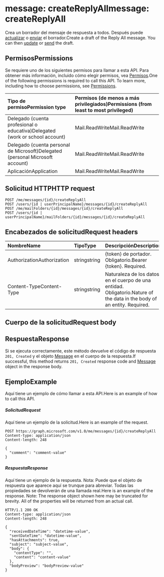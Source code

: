 # <a name="message-createreplyall"></a><span data-ttu-id="612fa-101">message: createReplyAll</span><span class="sxs-lookup"><span data-stu-id="612fa-101">message: createReplyAll</span></span>

<span data-ttu-id="612fa-p101">Crea un borrador del mensaje de respuesta a todos. Después puede [actualizar](../api/message_update.md) o [enviar](../api/message_send.md) el borrador.</span><span class="sxs-lookup"><span data-stu-id="612fa-p101">Create a draft of the Reply All message. You can then [update](../api/message_update.md) or [send](../api/message_send.md) the draft.</span></span>

## <a name="permissions"></a><span data-ttu-id="612fa-104">Permisos</span><span class="sxs-lookup"><span data-stu-id="612fa-104">Permissions</span></span>
<span data-ttu-id="612fa-p102">Se requiere uno de los siguientes permisos para llamar a esta API. Para obtener más información, incluido cómo elegir permisos, vea [Permisos](../../../concepts/permissions_reference.md).</span><span class="sxs-lookup"><span data-stu-id="612fa-p102">One of the following permissions is required to call this API. To learn more, including how to choose permissions, see [Permissions](../../../concepts/permissions_reference.md).</span></span>

|<span data-ttu-id="612fa-107">Tipo de permiso</span><span class="sxs-lookup"><span data-stu-id="612fa-107">Permission type</span></span>      | <span data-ttu-id="612fa-108">Permisos (de menos a más privilegiados)</span><span class="sxs-lookup"><span data-stu-id="612fa-108">Permissions (from least to most privileged)</span></span>              |
|:--------------------|:---------------------------------------------------------|
|<span data-ttu-id="612fa-109">Delegado (cuenta profesional o educativa)</span><span class="sxs-lookup"><span data-stu-id="612fa-109">Delegated (work or school account)</span></span> | <span data-ttu-id="612fa-110">Mail.ReadWrite</span><span class="sxs-lookup"><span data-stu-id="612fa-110">Mail.ReadWrite</span></span>    |
|<span data-ttu-id="612fa-111">Delegado (cuenta personal de Microsoft)</span><span class="sxs-lookup"><span data-stu-id="612fa-111">Delegated (personal Microsoft account)</span></span> | <span data-ttu-id="612fa-112">Mail.ReadWrite</span><span class="sxs-lookup"><span data-stu-id="612fa-112">Mail.ReadWrite</span></span>    |
|<span data-ttu-id="612fa-113">Aplicación</span><span class="sxs-lookup"><span data-stu-id="612fa-113">Application</span></span> | <span data-ttu-id="612fa-114">Mail.ReadWrite</span><span class="sxs-lookup"><span data-stu-id="612fa-114">Mail.ReadWrite</span></span> |

## <a name="http-request"></a><span data-ttu-id="612fa-115">Solicitud HTTP</span><span class="sxs-lookup"><span data-stu-id="612fa-115">HTTP request</span></span>
<!-- { "blockType": "ignored" } -->
```http
POST /me/messages/{id}/createReplyAll
POST /users/{id | userPrincipalName}/messages/{id}/createReplyAll
POST /me/mailFolders/{id}/messages/{id}/createReplyAll
POST /users/{id | userPrincipalName}/mailFolders/{id}/messages/{id}/createReplyAll
```
## <a name="request-headers"></a><span data-ttu-id="612fa-116">Encabezados de solicitud</span><span class="sxs-lookup"><span data-stu-id="612fa-116">Request headers</span></span>
| <span data-ttu-id="612fa-117">Nombre</span><span class="sxs-lookup"><span data-stu-id="612fa-117">Name</span></span>       | <span data-ttu-id="612fa-118">Tipo</span><span class="sxs-lookup"><span data-stu-id="612fa-118">Type</span></span> | <span data-ttu-id="612fa-119">Descripción</span><span class="sxs-lookup"><span data-stu-id="612fa-119">Description</span></span>|
|:---------------|:--------|:----------|
| <span data-ttu-id="612fa-120">Authorization</span><span class="sxs-lookup"><span data-stu-id="612fa-120">Authorization</span></span>  | <span data-ttu-id="612fa-121">string</span><span class="sxs-lookup"><span data-stu-id="612fa-121">string</span></span>  | <span data-ttu-id="612fa-p103">{token} de portador. Obligatorio.</span><span class="sxs-lookup"><span data-stu-id="612fa-p103">Bearer {token}. Required.</span></span> |
| <span data-ttu-id="612fa-124">Content-Type</span><span class="sxs-lookup"><span data-stu-id="612fa-124">Content-Type</span></span> | <span data-ttu-id="612fa-125">string</span><span class="sxs-lookup"><span data-stu-id="612fa-125">string</span></span>  | <span data-ttu-id="612fa-p104">Naturaleza de los datos en el cuerpo de una entidad. Obligatorio.</span><span class="sxs-lookup"><span data-stu-id="612fa-p104">Nature of the data in the body of an entity. Required.</span></span> |

## <a name="request-body"></a><span data-ttu-id="612fa-128">Cuerpo de la solicitud</span><span class="sxs-lookup"><span data-stu-id="612fa-128">Request body</span></span>

## <a name="response"></a><span data-ttu-id="612fa-129">Respuesta</span><span class="sxs-lookup"><span data-stu-id="612fa-129">Response</span></span>

<span data-ttu-id="612fa-130">Si se ejecuta correctamente, este método devuelve el código de respuesta `201, Created` y el objeto [Message](../resources/message.md) en el cuerpo de la respuesta.</span><span class="sxs-lookup"><span data-stu-id="612fa-130">If successful, this method returns `201, Created` response code and [Message](../resources/message.md) object in the response body.</span></span>

## <a name="example"></a><span data-ttu-id="612fa-131">Ejemplo</span><span class="sxs-lookup"><span data-stu-id="612fa-131">Example</span></span>
<span data-ttu-id="612fa-132">Aquí tiene un ejemplo de cómo llamar a esta API.</span><span class="sxs-lookup"><span data-stu-id="612fa-132">Here is an example of how to call this API.</span></span>
##### <a name="request"></a><span data-ttu-id="612fa-133">Solicitud</span><span class="sxs-lookup"><span data-stu-id="612fa-133">Request</span></span>
<span data-ttu-id="612fa-134">Aquí tiene un ejemplo de la solicitud.</span><span class="sxs-lookup"><span data-stu-id="612fa-134">Here is an example of the request.</span></span>
<!-- {
  "blockType": "request",
  "name": "message_createreplyall"
}-->
```http
POST https://graph.microsoft.com/v1.0/me/messages/{id}/createReplyAll
Content-type: application/json
Content-length: 248

{
  "comment": "comment-value"
}
```

##### <a name="response"></a><span data-ttu-id="612fa-135">Respuesta</span><span class="sxs-lookup"><span data-stu-id="612fa-135">Response</span></span>
<span data-ttu-id="612fa-p105">Aquí tiene un ejemplo de la respuesta. Nota: Puede que el objeto de respuesta que aparece aquí se trunque para abreviar. Todas las propiedades se devolverán de una llamada real.</span><span class="sxs-lookup"><span data-stu-id="612fa-p105">Here is an example of the response. Note: The response object shown here may be truncated for brevity. All of the properties will be returned from an actual call.</span></span>
<!-- {
  "blockType": "response",
  "truncated": true,
  "@odata.type": "microsoft.graph.message"
} -->
```http
HTTP/1.1 200 OK
Content-type: application/json
Content-length: 248

{
  "receivedDateTime": "datetime-value",
  "sentDateTime": "datetime-value",
  "hasAttachments": true,
  "subject": "subject-value",
  "body": {
    "contentType": "",
    "content": "content-value"
  },
  "bodyPreview": "bodyPreview-value"
}
```

<!-- uuid: 8fcb5dbc-d5aa-4681-8e31-b001d5168d79
2015-10-25 14:57:30 UTC -->
<!-- {
  "type": "#page.annotation",
  "description": "message: createReplyAll",
  "keywords": "",
  "section": "documentation",
  "tocPath": ""
}-->
